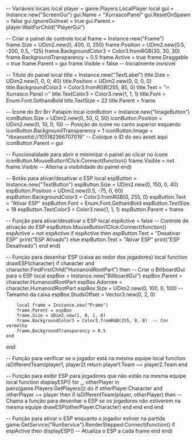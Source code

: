 -- Variáveis locais
local player = game.Players.LocalPlayer
local gui = Instance.new("ScreenGui")
gui.Name = "XurrascoPanel"
gui.ResetOnSpawn = false
gui.IgnoreGuiInset = true
gui.Parent = player:WaitForChild("PlayerGui")

-- Criar o painel de controle
local frame = Instance.new("Frame")
frame.Size = UDim2.new(0, 400, 0, 250)
frame.Position = UDim2.new(0.5, -200, 0.5, -125)
frame.BackgroundColor3 = Color3.fromRGB(30, 30, 30)
frame.BackgroundTransparency = 0.5
frame.Active = true
frame.Draggable = true
frame.Parent = gui
frame.Visible = false  -- Inicialmente invisível

-- Título do painel
local title = Instance.new("TextLabel")
title.Size = UDim2.new(1, 0, 0, 40)
title.Position = UDim2.new(0, 0, 0, 0)
title.BackgroundColor3 = Color3.fromRGB(255, 85, 0)
title.Text = "🔥 Xurrasco Panel 🔥"
title.TextColor3 = Color3.new(1, 1, 1)
title.Font = Enum.Font.GothamBold
title.TextSize = 22
title.Parent = frame

-- Ícone do Brr Brr Patapim
local iconButton = Instance.new("ImageButton")
iconButton.Size = UDim2.new(0, 50, 0, 50)
iconButton.Position = UDim2.new(0, 10, 0, 10)  -- Posição do ícone no canto superior esquerdo
iconButton.BackgroundTransparency = 1
iconButton.Image = "rbxassetid://105182366707019"  -- Coloque o ID do seu asset aqui
iconButton.Parent = gui

-- Funcionalidade para abrir e minimizar o painel ao clicar no ícone
iconButton.MouseButton1Click:Connect(function()
    frame.Visible = not frame.Visible  -- Alterna a visibilidade do painel
end)

-- Botão para ativar/desativar o ESP
local espButton = Instance.new("TextButton")
espButton.Size = UDim2.new(0, 150, 0, 40)
espButton.Position = UDim2.new(0.5, -75, 0, 60)
espButton.BackgroundColor3 = Color3.fromRGB(0, 255, 0)
espButton.Text = "Ativar ESP"
espButton.Font = Enum.Font.GothamBold
espButton.TextSize = 18
espButton.TextColor3 = Color3.new(1, 1, 1)
espButton.Parent = frame

-- Função para ativar/desativar o ESP
local espActive = false  -- Controle de ativação do ESP
espButton.MouseButton1Click:Connect(function()
    espActive = not espActive
    if espActive then
        espButton.Text = "Desativar ESP"
        print("ESP Ativado")
    else
        espButton.Text = "Ativar ESP"
        print("ESP Desativado")
    end
end)

-- Função para desenhar ESP (caixa ao redor dos jogadores)
local function drawESP(character)
    if character and character:FindFirstChild("HumanoidRootPart") then
        -- Criar o BillboardGui para o ESP
        local espBox = Instance.new("BillboardGui")
        espBox.Parent = character.HumanoidRootPart
        espBox.Adornee = character.HumanoidRootPart
        espBox.Size = UDim2.new(0, 100, 0, 100)  -- Tamanho da caixa
        espBox.StudsOffset = Vector3.new(0, 2, 0)

        local frame = Instance.new("Frame")
        frame.Parent = espBox
        frame.Size = UDim2.new(1, 0, 1, 0)
        frame.BackgroundColor3 = Color3.fromRGB(255, 0, 0)  -- Cor vermelha
        frame.BackgroundTransparency = 0.5
    end
end

-- Função para verificar se o jogador está na mesma equipe
local function isDifferentTeam(player1, player2)
    return player1.Team ~= player2.Team
end

-- Função para exibir ESP para jogadores que não estão na mesma equipe
local function displayESP()
    for _, otherPlayer in pairs(game.Players:GetPlayers()) do
        if otherPlayer.Character and otherPlayer ~= player then
            if isDifferentTeam(player, otherPlayer) then
                -- Chama a função para desenhar o ESP se os jogadores não estiverem na mesma equipe
                drawESP(otherPlayer.Character)
            end
        end
    end
end

-- Função para ativar o ESP enquanto o jogador estiver na partida
game:GetService("RunService").RenderStepped:Connect(function()
    if espActive then
        displayESP()  -- Atualiza o ESP a cada frame
    end
end)
